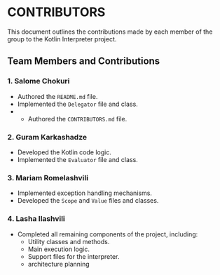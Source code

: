 # CONTRIBUTORS

This document outlines the contributions made by each member of the group to the Kotlin Interpreter project.

## Team Members and Contributions

### 1. Salome Chokuri
- Authored the `README.md` file.
- Implemented the `Delegator` file and class.
- - Authored the `CONTRIBUTORS.md` file.

### 2. Guram Karkashadze
- Developed the Kotlin code logic.
- Implemented the `Evaluator` file and class.

### 3. Mariam Romelashvili
- Implemented exception handling mechanisms.
- Developed the `Scope` and `Value` files and classes.

### 4. Lasha Ilashvili
- Completed all remaining components of the project, including:
  - Utility classes and methods.
  - Main execution logic.
  - Support files for the interpreter.
  - architecture planning